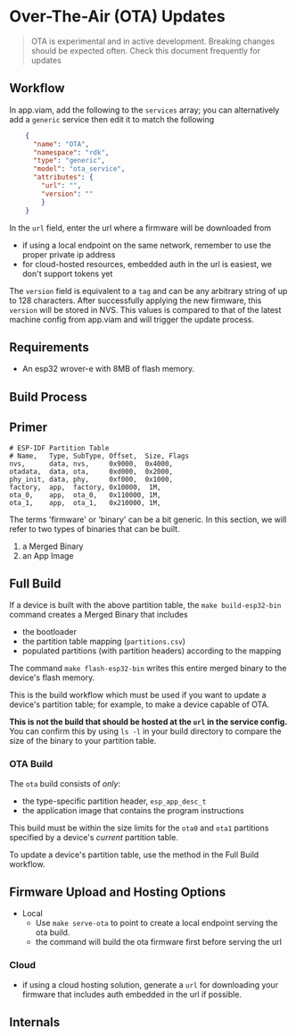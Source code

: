 # Over-The-Air (OTA) Updates


> OTA is experimental and in active development. Breaking changes should be expected often. Check this document frequently for updates


## Workflow

In app.viam, add the following to the `services` array; you can alternatively add a `generic` service then edit it to match the following

```json
    {
      "name": "OTA",
      "namespace": "rdk",
      "type": "generic",
      "model": "ota_service",
      "attributes": {
        "url": "",
        "version": ""
		}
	}
```


In the `url` field, enter the url where a firmware will be downloaded from
   - if using a local endpoint on the same network, remember to use the proper private ip address
   - for cloud-hosted resources, embedded auth in the url is easiest, we don't support tokens yet


The `version` field is equivalent to a `tag` and can be any arbitrary string of up to 128 characters. After successfully applying the new firmware, this `version` will be stored in NVS. This values is compared to that of the latest machine config from app.viam and will trigger the update process.


## Requirements

- An esp32 wrover-e with 8MB of flash memory.

## Build Process

## Primer

```
# ESP-IDF Partition Table
# Name,   Type, SubType, Offset,  Size, Flags
nvs,      data, nvs,     0x9000,  0x4000,
otadata,  data, ota,     0xd000,  0x2000,
phy_init, data, phy,     0xf000,  0x1000,
factory,  app,  factory, 0x10000,  1M,
ota_0,    app,  ota_0,   0x110000, 1M,
ota_1,    app,  ota_1,   0x210000, 1M,

```

The terms 'firmware' or 'binary' can be a bit generic.
In this section, we will refer to two types of binaries that can be built.
1. a Merged Binary
2. an App Image

## Full Build

If a device is built with the above partition table, the `make build-esp32-bin` command creates a Merged Binary that includes
- the bootloader
- the partition table mapping (`partitions.csv`)
- populated partitions (with partition headers) according to the mapping

The command `make flash-esp32-bin` writes this entire merged binary to the device's flash memory.

This is the build workflow which must be used if you want to update a device's partition table; for example, to make a device capable of OTA.

**This is not the build that should be hosted at the `url` in the service config.**
You can confirm this by using `ls -l` in your build directory to compare the size of the binary to your partition table.

### OTA Build
The `ota` build consists of *only*:
- the type-specific partition header, `esp_app_desc_t`
- the application image that contains the program instructions

This build must be within the size limits for the `ota0` and `ota1` partitions specified by a device's *current* partition table.

To update a device's partition table, use the method in the Full Build workflow.


## Firmware Upload and Hosting Options
- Local
  - Use `make serve-ota` to point to create a local endpoint serving the ota build.
  - the command will build the ota firmware first before serving the url

### Cloud
- if using a cloud hosting solution, generate a `url` for downloading your firmware that includes auth embedded in the url if possible.

## Internals
